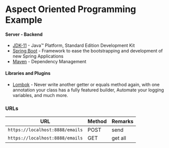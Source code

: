 # Aspect Oriented Programming Example

#### Server - Backend

* 	[JDK-11](https://www.oracle.com/java/technologies/javase-jdk11-downloads.html) - Java™ Platform, Standard Edition Development Kit
* 	[Spring Boot](https://spring.io/projects/spring-boot) - Framework to ease the bootstrapping and development of new Spring Applications
* 	[Maven](https://maven.apache.org/) - Dependency Management

####  Libraries and Plugins

* 	[Lombok](https://projectlombok.org/) - Never write another getter or equals method again, with one annotation your class has a fully featured builder, Automate your logging variables, and much more.

### URLs

|                   URL                    | Method |      Remarks     |
|------------------------------------------|--------|------------------|
|`https://localhost:8888/emails`           | POST   | send             |
|`https://localhost:8888/emails`           | GET    | get all          |
